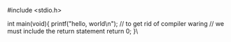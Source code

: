 #include <stdio.h>

int main(void){
    printf("hello, world\n");
    // to get rid of compiler waring
    // we must include the return statement
    return 0; 
}\